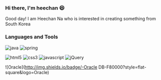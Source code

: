 ### Hi there, I'm heechan 😄
Good day! I am Heechan Na who is interested in creating something from South Korea

### Languages and Tools 

![java](http://img.shields.io/badge/-java-007396?style=flat-square&logo=java)
![spring](http://img.shields.io/badge/-spring-black?style=flat-square&logo=Spring) <br>


![html5](http://img.shields.io/badge/-html5-black?style=flat-square&logo=HTML5)
![css3](http://img.shields.io/badge/-css3-1572B6?style=flat-square&logo=css3)
![javascript](http://img.shields.io/badge/-javascript-black?style=flat-square&logo=JavaScript)
![jQuery](http://img.shields.io/badge/-jQuery-0769AD?style=flat-square&logo=jQuery) <br>

![Oracle](http://img.shields.io/badge/-Oracle DB-F80000?style=flat-square&logo=Oracle)

